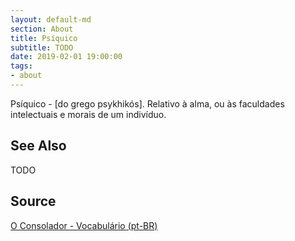 ```yaml
---
layout: default-md
section: About
title: Psíquico
subtitle: TODO
date: 2019-02-01 19:00:00
tags:
- about
---
```


Psíquico - [do grego psykhikós]. Relativo à alma, ou às faculdades intelectuais e morais de um indivíduo. 


## See Also
TODO

## Source
[O Consolador - Vocabulário (pt-BR)](http://www.oconsolador.com.br/linkfixo/vocabulario/principal.html)
